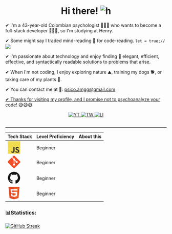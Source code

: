 <body>
<div class="container">
<h1 align="center">Hi there! <img src="https://giphy.com/stickers/Clarin--transparent-KGMzZvWa5su2O5LCVR" title="hand" alt="h" />
 </h1>
	<p>✔ I'm a 43-year-old Colombian psychologist 👨🏻‍💼 who wants to become a full-stack developer 🧑🏻‍💻, so I'm studying at Henry.</p>
	<p>✔ Some might say I traded mind-reading 🧠 for code-reading. <code>let = true;//<img align ='center' src='https://media2.giphy.com/media/UQDSBzfyiBKvgFcSTw/giphy.gif?cid=ecf05e47p3cd513axbek3f56ti3jzizq8hincw20jauyyfyw&rid=giphy.gif' width = '32px'></h2></code></p>
	<p>✔ I'm passionate about technology and enjoy finding 🔎 elegant, efficient, effective, and syntactically readable solutions to problems that arise.</p>
	<p>✔ When I'm not coding, I enjoy exploring nature ⛰️, training my dogs 🐕, or taking care of my plants 🌿.</p>
	<p>✔ You can contact me at 📩: <a href="mailto:psico.amgg@gmail.com">psico.amgg@gmail.com </p>
	<p>✔ Thanks for visiting my profile, and I promise not to psychoanalyze your code! 😅😅😅 </p>
<div class="badge" align="center"> 
	<a href="https://www.youtube.com/channel/UCD4LXKC9GPqTArTRkNmxusg" target="_blank">
	<img src="https://img.shields.io/badge/-YouTube-red" title="YouTube" alt="YT" />
	</a>
	<a href="https://twitter.com/psicoamgg" target="_blank"> <img src="https://img.shields.io/twitter/url?style=social&url=https%3A%2F%2Ftwitter.com%2Fpsicoamgg" title="Twitter" alt="TW"/>
	</a>
	<a href="https://www.linkedin.com/in/alberto-mario-guerrero-gonzalez-23285011/" target="_blank"> <img src="https://img.shields.io/badge/-LinkedIn-blue" title="LinkedIn" alt="LI"/>
	</a>
	</div>
<div align="rigth">
<br>
	<hr>

|Tech Stack | Level Proficiency|About this        |
|:----------|:-----------------|:-----------------|
|<img src="https://github.com/devicons/devicon/blob/master/icons/javascript/javascript-original.svg" title="JavaScript" alt="JS" width="40" height="40" align="center">|Beginner| |
|<img src="https://github.com/devicons/devicon/blob/master/icons/git/git-original.svg" title="Git" alt="git" width="40" height="40"/>|Beginner| |
|<img src="https://github.com/devicons/devicon/blob/master/icons/github/github-original.svg" title="GitHub" alt="GH" width="40" height="40"/>|Beginner||
|<img src="https://github.com/devicons/devicon/blob/master/icons/html5/html5-original.svg" title="HTML5" alt="HTML" width="40" height="40"/>|Beginner||
	     
 
	
<h3> 📊Statistics:</h3>	

	
[![GitHub Streak](https://streak-stats.demolab.com?user=devpsicoamgg&theme=one-dark-pro&date_format=j%20M%5B%20Y%5D&card_width=492&sideNums=EB5454&ring=34EB4F)](https://git.io/streak-stats)
	
</div>		
	
	
	
</body>
	


